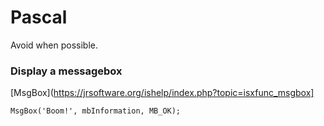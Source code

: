 # Pascal

Avoid when possible.

### Display a messagebox

[MsgBox](https://jrsoftware.org/ishelp/index.php?topic=isxfunc_msgbox]

```
MsgBox('Boom!', mbInformation, MB_OK);
```
